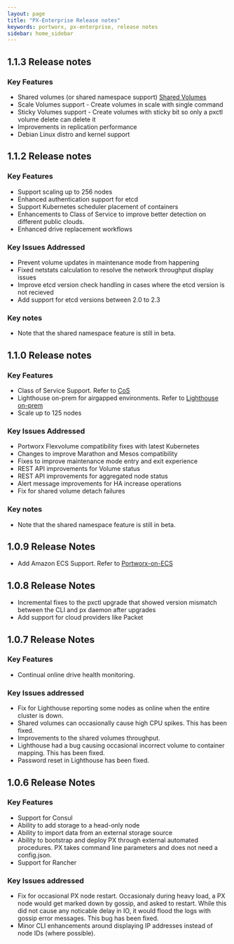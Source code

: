 ```yaml
---
layout: page
title: "PX-Enterprise Release notes"
keywords: portworx, px-enterprise, release notes
sidebar: home_sidebar
---
```


## 1.1.3 Release notes

### Key Features

* Shared volumes (or shared namespace support) [Shared Volumes](/shared-volumes.html)
* Scale Volumes support - Create volumes in scale with single command
* Sticky Volumes support - Create volumes with sticky bit so only a pxctl volume delete can delete it
* Improvements in replication performance
* Debian Linux distro and kernel support

## 1.1.2 Release notes

### Key Features
* Support scaling up to 256 nodes
* Enhanced authentication support for etcd
* Support Kubernetes scheduler placement of containers
* Enhancements to Class of Service to improve better detection on different public clouds. 
* Enhanced drive replacement workflows

### Key Issues Addressed
* Prevent volume updates in maintenance mode from happening
* Fixed netstats calculation to resolve the network throughput display issues
* Improve etcd version check handling in cases where the etcd version is not recieved
* Add support for etcd versions between 2.0 to 2.3

### Key notes
* Note that the shared namespace feature is still in beta.

## 1.1.0 Release notes

### Key Features
* Class of Service Support. Refer to [CoS](/cos.html)
* Lighthouse on-prem for airgapped environments. Refer to [Lighthouse on-prem](/run-lighthouse.html)
* Scale up to 125 nodes


### Key Issues Addressed

* Portworx Flexvolume compatibility fixes with latest Kubernetes
* Changes to improve Marathon and Mesos compatibility
* Fixes to improve maintenance mode entry and exit experience
* REST API improvements for Volume status
* REST API improvements for aggregated node status
* Alert message improvements for HA increase operations
* Fix for shared volume detach failures

### Key notes
* Note that the shared namespace feature is still in beta.


## 1.0.9 Release Notes

* Add Amazon ECS Support. Refer to [Portworx-on-ECS](/portworx-on-ecs.html)

## 1.0.8 Release Notes

* Incremental fixes to the pxctl upgrade that showed version mismatch between the CLI and px daemon after upgrades
* Add support for cloud providers like Packet

## 1.0.7 Release Notes

### Key Features
* Continual online drive health monitoring.

### Key Issues addressed
* Fix for Lighthouse reporting some nodes as online when the entire cluster is down.
* Shared volumes can occasionally cause high CPU spikes.  This has been fixed.
* Improvements to the shared volumes throughput.
* Lighthouse had a bug causing occasional incorrect volume to container mapping.  This has been fixed. 
* Password reset in Lighthouse has been fixed.

## 1.0.6 Release Notes

### Key Features 
* Support for Consul
* Ability to add storage to a head-only node
* Ability to import data from an external storage source
* Ability to bootstrap and deploy PX through external automated procedures.  PX takes command line parameters and does not need a config.json. 
* Support for Rancher

### Key Issues addressed 
* Fix for occasional PX node restart.  Occasionaly during heavy load, a PX node would get marked down by gossip, and asked to restart.  While this did not cause any noticable delay in IO, it would flood the logs with gossip error messages.  This bug has been fixed.
* Minor CLI enhancements around displaying IP addresses instead of node IDs (where possible).







